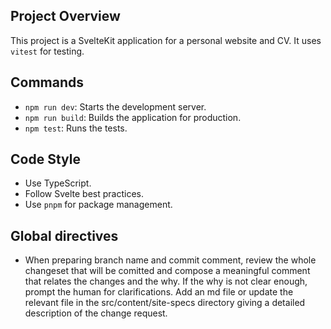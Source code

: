 ## Project Overview

This project is a SvelteKit application for a personal website and CV. It uses `vitest` for testing.

## Commands

- `npm run dev`: Starts the development server.
- `npm run build`: Builds the application for production.
- `npm test`: Runs the tests.

## Code Style

- Use TypeScript.
- Follow Svelte best practices.
- Use `pnpm` for package management.

## Global directives

 - When preparing branch name and commit comment, review the whole changeset that will be comitted and compose a meaningful comment that relates the changes and the why. If the why is not clear enough, prompt the human for clarifications.
 Add an md file or update the relevant file in the src/content/site-specs directory giving a detailed description of the change request.